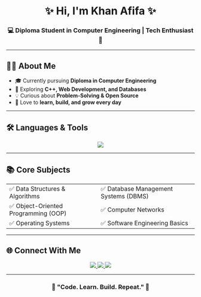 <!-- Title -->
<h1 align="center">✨ Hi, I'm Khan Afifa ✨</h1>
<h3 align="center">💻 Diploma Student in Computer Engineering | Tech Enthusiast 🚀</h3>

---

<!-- About Section -->
## 👩‍💻 About Me  
- 🎓 Currently pursuing **Diploma in Computer Engineering**  
- 🌱 Exploring **C++, Web Development, and Databases**  
- 💡 Curious about **Problem-Solving & Open Source**  
- 🚀 Love to **learn, build, and grow every day**  

---

<!-- Skills Section -->
## 🛠️ Languages & Tools  
<p align="center">
  <img src="https://skillicons.dev/icons?i=c,cpp,python,html,css,javascript,mysql,git,github,vscode,linux" />
</p>

---

<!-- Subjects Section -->
## 📚 Core Subjects  
<table align="center">
<tr>
<td>✅ Data Structures & Algorithms</td>
<td>✅ Database Management Systems (DBMS)</td>
</tr>
<tr>
<td>✅ Object-Oriented Programming (OOP)</td>
<td>✅ Computer Networks</td>
</tr>
<tr>
<td>✅ Operating Systems</td>
<td>✅ Software Engineering Basics</td>
</tr>
</table>

---

<!-- Contact Section -->
## 🌐 Connect With Me  
<p align="center">
  <a href="mailto:yourmail@example.com">
    <img src="https://img.shields.io/badge/Email-D14836?style=for-the-badge&logo=gmail&logoColor=white"/>
  </a>
  <a href="https://linkedin.com/in/YOUR_LINKEDIN">
    <img src="https://img.shields.io/badge/LinkedIn-0A66C2?style=for-the-badge&logo=linkedin&logoColor=white"/>
  </a>
  <a href="https://github.com/YOUR_GITHUB_USERNAME">
    <img src="https://img.shields.io/badge/GitHub-181717?style=for-the-badge&logo=github&logoColor=white"/>
  </a>
</p>

---

<!-- Footer Quote -->
<h3 align="center">🌟 "Code. Learn. Build. Repeat." 🌟</h3>
